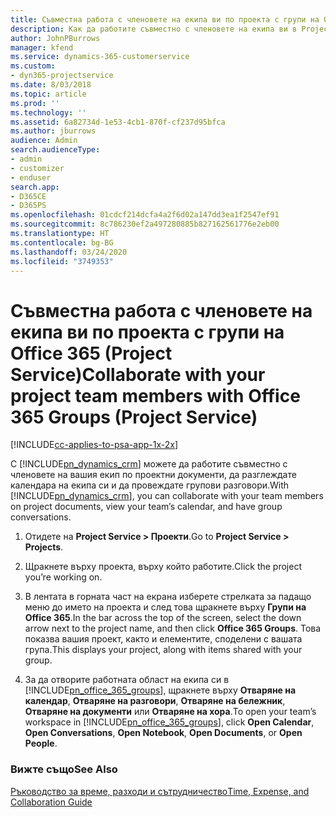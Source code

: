 ```yaml
---
title: Съвместна работа с членовете на екипа ви по проекта с групи на Office 365
description: Как да работите съвместно с членовете на екипа ви в Project Service чрез групи на Office 365
author: JohnPBurrows
manager: kfend
ms.service: dynamics-365-customerservice
ms.custom:
- dyn365-projectservice
ms.date: 8/03/2018
ms.topic: article
ms.prod: ''
ms.technology: ''
ms.assetid: 6a82734d-1e53-4cb1-870f-cf237d95bfca
ms.author: jburrows
audience: Admin
search.audienceType:
- admin
- customizer
- enduser
search.app:
- D365CE
- D365PS
ms.openlocfilehash: 01cdcf214dcfa4a2f6d02a147dd3ea1f2547ef91
ms.sourcegitcommit: 8c786230ef2a497280885b827162561776e2eb00
ms.translationtype: HT
ms.contentlocale: bg-BG
ms.lasthandoff: 03/24/2020
ms.locfileid: "3749353"
---
```

# <a name="collaborate-with-your-project-team-members-with-office-365-groups-project-service"></a><span data-ttu-id="a6426-103">Съвместна работа с членовете на екипа ви по проекта с групи на Office 365 (Project Service)</span><span class="sxs-lookup"><span data-stu-id="a6426-103">Collaborate with your project team members with Office 365 Groups (Project Service)</span></span>

[!INCLUDE[cc-applies-to-psa-app-1x-2x](../includes/cc-applies-to-psa-app-1x-2x.md)]

<span data-ttu-id="a6426-104">С [!INCLUDE[pn_dynamics_crm](../includes/pn-dynamics-crm.md)] можете да работите съвместно с членовете на вашия екип по проектни документи, да разглеждате календара на екипа си и да провеждате групови разговори.</span><span class="sxs-lookup"><span data-stu-id="a6426-104">With [!INCLUDE[pn_dynamics_crm](../includes/pn-dynamics-crm.md)], you can collaborate with your team members on project documents, view your team’s calendar, and have group conversations.</span></span>  
  
1. <span data-ttu-id="a6426-105">Отидете на **Project Service > Проекти**.</span><span class="sxs-lookup"><span data-stu-id="a6426-105">Go to **Project Service > Projects**.</span></span>  
  
2. <span data-ttu-id="a6426-106">Щракнете върху проекта, върху който работите.</span><span class="sxs-lookup"><span data-stu-id="a6426-106">Click the project you’re working on.</span></span>  
  
3. <span data-ttu-id="a6426-107">В лентата в горната част на екрана изберете стрелката за падащо меню до името на проекта и след това щракнете върху **Групи на Office 365**.</span><span class="sxs-lookup"><span data-stu-id="a6426-107">In the bar across the top of the screen, select the down arrow next to the project name, and then click **Office 365 Groups**.</span></span> <span data-ttu-id="a6426-108">Това показва вашия проект, както и елементите, споделени с вашата група.</span><span class="sxs-lookup"><span data-stu-id="a6426-108">This displays your project, along with items shared with your group.</span></span>  
  
4. <span data-ttu-id="a6426-109">За да отворите работната област на екипа си в [!INCLUDE[pn_office_365_groups](../includes/pn-office-365-groups.md)], щракнете върху **Отваряне на календар**, **Отваряне на разговори**, **Отваряне на бележник**, **Отваряне на документи** или **Отваряне на хора**.</span><span class="sxs-lookup"><span data-stu-id="a6426-109">To open your team’s workspace in [!INCLUDE[pn_office_365_groups](../includes/pn-office-365-groups.md)], click **Open Calendar**, **Open Conversations**, **Open Notebook**, **Open Documents**, or **Open People**.</span></span>  
  
### <a name="see-also"></a><span data-ttu-id="a6426-110">Вижте също</span><span class="sxs-lookup"><span data-stu-id="a6426-110">See Also</span></span>  
 [<span data-ttu-id="a6426-111">Ръководство за време, разходи и сътрудничество</span><span class="sxs-lookup"><span data-stu-id="a6426-111">Time, Expense, and Collaboration Guide</span></span>](../project-service/time-expense-collaboration-guide.md)

